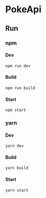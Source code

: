 # PokeApi

## Run

### npm 

#### Dev

`npm run dev`

#### Build

`npm run build`

#### Start

`npm start`

### yarn

#### Dev

`yarn dev`

#### Build

`yarn build`

#### Start

`yarn start`
